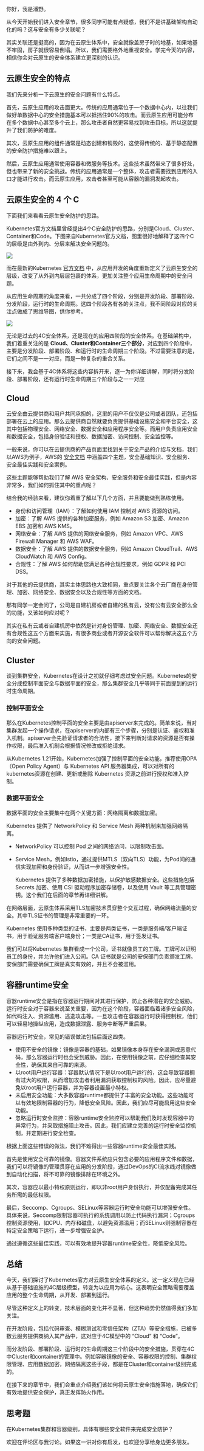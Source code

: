 你好，我是潘野。

从今天开始我们进入安全章节，很多同学可能有点疑惑，我们不是讲基础架构自动化的吗？这与安全有多少关联呢？

其实关联还是挺高的，因为在云原生体系中，安全就像盖房子时的地基，如果地基不牢固，房子就很容易倒塌。所以，我们需要格外地重视安全。学完今天的内容，相信你会对云原生的安全体系建立更深刻的认识。

## 云原生安全的特点

我们先来分析一下云原生的安全问题有什么特点。

首先，云原生应用的攻击面更大。传统的应用通常位于一个数据中心内，以往我们做好单数据中心的安全措施基本可以抵挡住90%的攻击。而云原生应用可能分布在多个数据中心甚至多个云上，那么攻击者自然更容易找到攻击目标，所以这就提升了我们防护的难度。

其次，云原生应用的组件通常是动态创建和销毁的，这使得传统的、基于静态配置的安全防护措施难以跟上。

然后，云原生应用通常使用容器和微服务等技术。这些技术虽然带来了很多好处，但也带来了新的安全挑战。传统的应用通常是一个整体，攻击者需要找到应用的入口才能进行攻击。而云原生应用，攻击者甚至可能从容器的漏洞发起攻击。

## 云原生安全的 4 个 C

下面我们来看看云原生安全防护的思路。

Kubernetes官方文档里曾经提出4个C安全防护的思路，分别是Cloud、Cluster、Container和Code。下图来自Kubernetes官方文档，图里很好地解释了这四个C的层级是由外到内、分层来解决安全问题的。

![](https://static001.geekbang.org/resource/image/e9/19/e9b946712035e92581ce4bf386a29219.jpg?wh=1990x1148)

而在最新的Kubernetes [官方文档](https://kubernetes.io/docs/concepts/security/cloud-native-security/) 中，从应用开发的角度重新定义了云原生安全的层级，改变了从外到内层层包裹的体系，更加关注整个应用生命周期中的安全问题。

从应用生命周期的角度来看，一共分成了四个阶段，分别是开发阶段、部署阶段、分发阶段，运行时的生命周期。这四个阶段各有各的关注点，我不同阶段对应的关注点做成了思维导图，供你参考。

![](https://static001.geekbang.org/resource/image/4f/c8/4fa422b5fb26d445be72dd0d4584cbc8.jpg?wh=2588x800)

无论是过去的4C安全体系，还是现在的应用四阶段的安全体系。在基础架构中，我们着重关注的是 **Cloud、Cluster和Container三个部分**，对应到四个阶段中，主要是分发阶段、部署阶段、和运行时的生命周期三个阶段。不过需要注意的是，它们之间不是一一对应，而是一种复杂的重合关系。

接下来，我会基于4C体系将这些内容拆开来，逐一为你详细讲解，同时将分发阶段、部署阶段，还有运行时生命周期三个阶段与之一一对应

## Cloud

云安全由云提供商和用户共同承担的，这里的用户不仅仅是公司或者团队，还包括部署在云上的应用。那么云提供商自然就要负责提供基础设施安全和平台安全，这其中包括物理安全、网络安全、数据安全和应用程序安全等。而用户负责应用安全和数据安全，包括身份验证和授权、数据加密、访问控制、安全监控等。

一般来说，你可以在云提供商的产品页面里找到关于安全产品的介绍与文档，我们以AWS为例子，AWS的 [安全文档](https://aws.amazon.com/cn/security/) 中涵盖四个主题，安全基础知识、安全服务、安全最佳实践和安全案例。

这些主题能够帮助我们了解 AWS 安全架构、安全服务和安全最佳实践，但是内容非常多，我们如何抓住其中的重点呢？

结合我的经验来看，建议你着重了解以下几个方面，并且要能做到熟练使用。

- 身份和访问管理（IAM）：了解如何使用 IAM 控制对 AWS 资源的访问。
- 加密：了解 AWS 提供的各种加密服务，例如 Amazon S3 加密、Amazon EBS 加密和 AWS KMS。
- 网络安全：了解 AWS 提供的网络安全服务，例如 Amazon VPC、AWS Firewall Manager 和 AWS WAF。
- 数据安全：了解 AWS 提供的数据安全服务，例如 Amazon CloudTrail、AWS CloudWatch 和 AWS Config。
- 合规性：了解 AWS 如何帮助您满足各种合规性要求，例如 GDPR 和 PCI DSS。

对于其他的云提供商，其实主体思路也大致相同，重点要关注各个云厂商在身份管理、加密、网络安全、数据安全以及合规性等方面的文档。

那有同学一定会问了，公司是自建机房或者自建的私有云，没有公有云安全那么全的功能，又该如何应对呢？

其实在私有云或者自建机房中依然是针对身份管理、加密、网络安全、数据安全还有合规性这五个方面来实施，有很多商业或者开源安全软件可以帮你解决这五个方向的安全问题。

## Cluster

谈到集群安全，Kubernetes在设计之初就仔细考虑过安全问题。Kubernetes的安全分成控制平面安全与数据平面的安全，那么集群安全几乎等同于前面提到的运行时生命周期。

### 控制平面安全

那么在Kubernetes控制平面的安全主要是由apiserver来完成的。简单来说，当对集群发起一个操作请求，在apiserver的内部有三个步骤，分别是认证、鉴权和准入机制。apiserver会先验证请求者的合法性，接下来判断对请求的资源是否有操作权限，最后准入机制会根据情况修改或拒绝请求。

从Kubernetes 1.21开始，Kubernetes加强了控制平面的安全功能，推荐使用OPA（Open Policy Agent）与 Kubernetes API 服务器集成，可以对所有的kubernetes资源在创建、更新或删除 Kubernetes 资源之前进行授权和准入控制。

### 数据平面安全

数据平面的安全主要集中在两个关键方面：网络隔离和数据加密。

Kubernetes 提供了 NetworkPolicy 和 Service Mesh 两种机制来加强网络隔离。

- NetworkPolicy 可以控制 Pod 之间的网络访问，以限制攻击面。
- Service Mesh，例如Istio，通过提供MTLS（双向TLS）功能，为Pod间的通信实现加密和身份验证，从而进一步增强安全性。


  Kubernetes 提供了多种数据加密措施，以保护敏感数据安全。这些措施包括Secrets 加密、使用 CSI 驱动程序加密存储卷，以及使用 Vault 等工具管理密钥。这个我们在后面的章节再详细讲解。

在网络层面，云原生体系采用TLS加密技术贯穿整个交互过程，确保网络流量的安全。其中TLS证书的管理是非常重要的一环。

Kubernetes 使用多种类型的证书，主要是两类证书，一类是服务端/客户端证书，用于验证服务端客户端身份；一类是CA证书，用于签发证书。

我们可以将Kubernetes 集群看成一个公司，证书就像员工的工牌。工牌可以证明员工的身份，并允许他们进入公司。CA 证书就是公司的安保部门负责颁发工牌。安保部门需要确保工牌是真实有效的，并且不会被滥用。

## 容器runtime安全

容器runtime安全是指在容器运行期间对其进行保护，防止各种潜在的安全威胁。运行时安全对于容器来说至关重要，因为在这个阶段，容器面临着诸多安全风险，如代码注入、资源滥用、逃逸攻击等。一旦攻击者在容器运行时获得控制权，他们可以轻易地操纵应用，造成数据泄露、服务中断等严重后果。

容器运行时安全，常见的错误做法包括后面这四类。

- 使用不安全的镜像：镜像是容器的基础，如果镜像本身存在安全漏洞或恶意代码，那么容器运行时也会受到威胁。因此，在使用镜像之前，应仔细检查其安全性，确保其来自可靠的来源。
- 以root用户运行容器：容器默认情况下是以root用户运行的，这会导致容器拥有过大的权限，从而增加攻击者利用漏洞获取控制权的风险。因此，应尽量避免以root用户运行容器，并为容器设置最小特权。
- 未启用安全功能：大多数容器runtime都提供了丰富的安全功能。这些功能可以有效地限制容器的行为，降低安全风险。因此，我们应尽可能启用这些安全功能。
- 忽略运行时安全监控：容器runtime安全监控可以帮助我们及时发现容器中的异常行为，并采取措施阻止攻击。因此，我们应建立完善的运行时安全监控机制，并定期进行安全检查。

根据上面这些错误的做法，我们不难得出一些容器runtime安全最佳实践。

首先是使用安全可靠的镜像。容器文件系统应只包含必要的应用程序文件和数据，我们可以将镜像的管理贯穿在应用的分发阶段，通过DevOps的CI流水线对镜像做到自动化扫描，将不可靠的镜像排除在环境之外。

其次，容器应以最小特权原则运行，即以非root用户身份执行，并仅配备完成其任务所需的最低权限。

最后，Seccomp、Cgroups、SELinux等容器运行时安全功能可以增强安全性。具体来说，Seccomp限制容器可执行的系统调用以防止代码执行漏洞；Cgroups控制资源使用，如CPU、内存和磁盘，以避免资源滥用；而SELinux则强制容器在特定安全策略下运行，进一步增强安全护。

通过遵循这些最佳实践，可以有效地提升容器runtime安全性，降低安全风险。

## 总结

今天，我们探讨了Kubernetes官方对云原生安全体系的定义。这一定义现在已经从基于基础设施的4C层级模型，转变为以应用为核心。这表明安全策略需要覆盖应用的整个生命周期，从开发、部署到运行。

尽管这种定义上的转变，技术层面的变化并不显著，但这种趋势仍然值得我们多加关注。

在开发阶段，包括代码审查、模糊测试和零信任架构（ZTA）等安全措施，已被多数云服务提供商纳入其产品中，这对应于4C模型中的 “Cloud” 和 “Code”。

而分发阶段、部署阶段、运行时的生命周期这三个阶段中的安全措施，贯穿在4C中Cluster和container的管理中。例如容器镜像的安全、容器权限的控制、集群权限管理、应用数据加密，网络隔离这些手段，都是在Cluster和container级别完成的。

在接下来的章节中，我们会重点介绍我们该如何将云原生安全措施落地，确保它们有效地提供安全保护，真正发挥防火作用。

## 思考题

在Kubernetes集群和容器级别，具体有哪些安全软件来完成安全防护？

欢迎在评论区与我讨论。如果这一讲对你有启发，也欢迎分享给身边更多朋友。